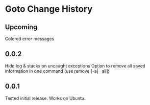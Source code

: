 # Goto Change History

## Upcoming

Colored error messages

## 0.0.2

Hide log & stacks on uncaught exceptions
Option to remove all saved information in one command (use remove [-a|--all])

## 0.0.1

Tested initial release. Works on Ubuntu.

